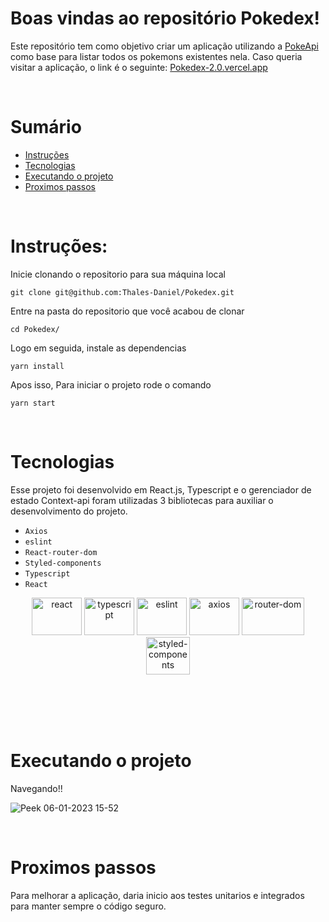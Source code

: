 # Boas vindas ao repositório Pokedex!

Este repositório tem como objetivo criar um aplicação utilizando a [PokeApi](https://pokeapi.co/) como base para listar todos os pokemons existentes nela. Caso queria visitar a aplicação, o link é o seguinte: [Pokedex-2.0.vercel.app](pokedex-2-0-zeta.vercel.app)

<p>&nbsp</p>

# Sumário

- [Instruções](#instruções)
- [Tecnologias](#tecnologias)
- [Executando o projeto](#executando-o-projeto)
- [Proximos passos](#proximos-passos)

<p>&nbsp</p>

# Instruções:

Inicie clonando o repositorio para sua máquina local

```
git clone git@github.com:Thales-Daniel/Pokedex.git
```

Entre na pasta do repositorio que você acabou de clonar

```
cd Pokedex/
```

Logo em seguida, instale as dependencias

```
yarn install
```

Apos isso, Para iniciar o projeto rode o comando

```
yarn start
```

<p>&nbsp</p>

# Tecnologias

Esse projeto foi desenvolvido em React.js, Typescript e o gerenciador de estado Context-api foram utilizadas
3 bibliotecas para auxiliar o desenvolvimento do projeto.

- `Axios`
- `eslint`
- `React-router-dom`
- `Styled-components`
- `Typescript`
- `React`

<div align="center">
  <img alt="react" height="60" width="80" src="https://cdn.jsdelivr.net/gh/devicons/devicon/icons/react/react-original.svg" />
  <img alt="typescript" height="60" width="80" src="https://cdn.jsdelivr.net/gh/devicons/devicon/icons/typescript/typescript-original.svg" />
  <img alt="eslint" height="60" width="80" src="https://cdn.jsdelivr.net/gh/devicons/devicon/icons/eslint/eslint-original.svg" />
  <img alt="axios" height="60" width="80" src="https://upload.wikimedia.org/wikipedia/commons/c/c8/Axios_logo_%282020%29.svg" />
  <img alt="router-dom" height="60" width="100" src="https://miro.medium.com/max/1400/0*8BlvIy8wNLlz6icM" />
  <img alt="styled-components" height="60" width="70" src="https://www.styled-components.com/atom.png" />
  <br />
  <br />
</div>
  <br />
  <br />

<p>&nbsp</p>

# Executando o projeto

Navegando!!

![Peek 06-01-2023 15-52](https://user-images.githubusercontent.com/82240828/211083326-70bce76a-14ad-44ba-b8f7-9abc585d132a.gif)

<p>&nbsp</p>

# Proximos passos

Para melhorar a aplicação, daria inicio aos testes unitarios e integrados para manter sempre o código seguro.

<p>&nbsp</p>
